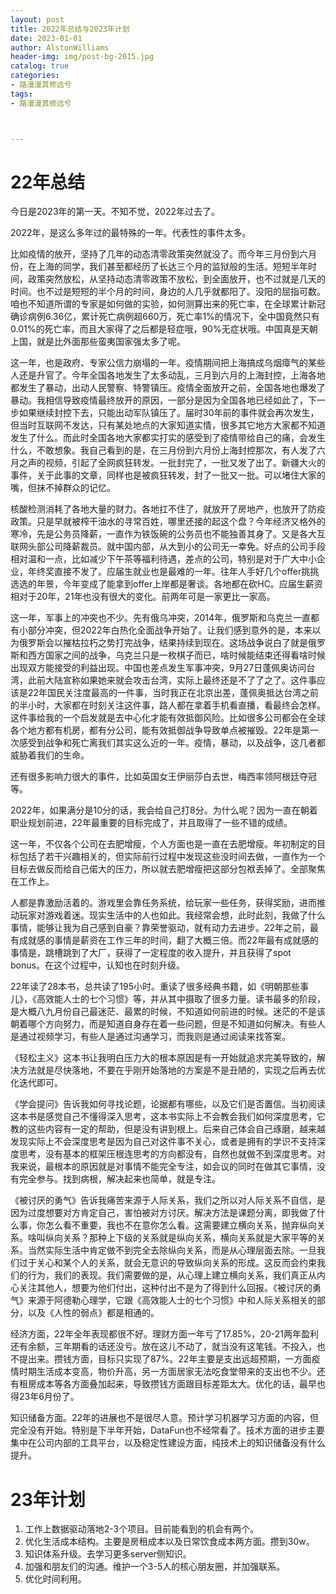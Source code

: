 ```yaml
---
layout: post
title: 2022年总结与2023年计划
date: 2023-01-01
author: AlstonWilliams
header-img: img/post-bg-2015.jpg
catalog: true
categories:
- 路漫漫其修远兮
tags:
- 路漫漫其修远兮



---
```




# 22年总结

今日是2023年的第一天。不知不觉，2022年过去了。

2022年，是这么多年过的最特殊的一年。代表性的事件太多。

比如疫情的放开，坚持了几年的动态清零政策突然就没了。而今年三月份到六月份，在上海的同学，我们甚至都经历了长达三个月的监狱般的生活。短短半年时间，政策突然放松，从坚持动态清零政策不放松，到全面放开，也不过就是几天的时间。也不过是短短的半个月的时间，身边的人几乎就都阳了。没阳的屈指可数。咱也不知道所谓的专家是如何做的实验，如何测算出来的死亡率，在全球累计新冠确诊病例6.36亿，累计死亡病例超660万，死亡率1%的情况下，全中国竟然只有0.01%的死亡率，而且大家得了之后都是轻症哦，90%无症状哦。中国真是天朝上国，就是比外面那些蛮夷国家强太多了呢。

这一年，也是政府、专家公信力崩塌的一年。疫情期间把上海搞成乌烟瘴气的某些人还是升官了。今年全国各地发生了太多动乱，三月到六月的上海封控，上海各地都发生了暴动，出动人民警察、特警镇压。疫情全面放开之前，全国各地也爆发了暴动。我相信导致疫情最终放开的原因，一部分是因为全国各地已经如此了，下一步如果继续封控下去，只能出动军队镇压了。届时30年前的事件就会再次发生，但当时互联网不发达，只有某处地点的大家知道实情，很多其它地方大家都不知道发生了什么。而此时全国各地大家都实打实的感受到了疫情带给自己的痛，会发生什么，不敢想象。我自己看到的是，在三月份到六月份上海封控那次，有人发了六月之声的视频，引起了全网疯狂转发。一批封完了，一批又发了出了。新疆大火的事件，关于此事的文章，同样也是被疯狂转发，封了一批又一批。可以堵住大家的嘴，但抹不掉群众的记忆。

核酸检测消耗了各地大量的财力。各地扛不住了，就放开了房地产，也放开了防疫政策。只是早就被榨干油水的寻常百姓，哪里还接的起这个盘？今年经济又格外的寒冷，先是公务员降薪，一直作为铁饭碗的公务员也不能独善其身了。又是各大互联网头部公司降薪裁员。就中国内部，从大到小的公司无一幸免。好点的公司手段相对温和一点，比如减少下午茶等福利待遇，差点的公司，特别是对于广大中小企业，年终奖直接不发了。应届生就业也是最难的一年。往年人手好几个offer挑挑选选的年景，今年变成了能拿到offer上岸都是奢谈。各地都在砍HC。应届生薪资相对于20年，21年也没有很大的变化。前两年可是一家更比一家高。

这一年，军事上的冲突也不少。先有俄乌冲突，2014年，俄罗斯和乌克兰一直都有小部分冲突，但2022年白热化全面战争开始了。让我们感到意外的是，本来以为俄罗斯会以摧枯拉朽之势打完战争，结果持续到现在。这场战争说白了就是俄罗斯和西方国家之间的战争，乌克兰只是一枚棋子而已，啥时候能结束还得看啥时候出现双方能接受的利益出现。中国也差点发生军事冲突，9月27日蓬佩奥访问台湾，此前大陆宣称如果她来就会攻击台湾，实际上最终还是不了了之了。这件事应该是22年国民关注度最高的一件事，当时我正在北京出差，蓬佩奥抵达台湾之前的半小时，大家都在时刻关注这件事，路人都在拿着手机看直播，看最终会怎样。这件事给我的一个启发就是去中心化才能有效抵御风险。比如很多公司都会在全球各个地方都有机房，都有分公司，能有效抵御战争导致单点被摧毁。22年是第一次感受到战争和死亡离我们其实这么近的一年。疫情，暴动，以及战争，这几者都威胁着我们的生命。

还有很多影响力很大的事件，比如英国女王伊丽莎白去世，梅西率领阿根廷夺冠等。

2022年，如果满分是10分的话，我会给自己打8分。为什么呢？因为一直在朝着职业规划前进，22年最重要的目标完成了，并且取得了一些不错的成绩。

这一年，不仅各个公司在去肥增瘦，个人方面也是一直在去肥增瘦。年初制定的目标包括了若干兴趣相关的，但实际前行过程中发现这些没时间去做，一直作为一个目标去做反而给自己偌大的压力，所以就去肥增瘦把这部分包袱丢掉了。全部聚焦在工作上。

人都是靠激励活着的。游戏里会靠任务系统，给玩家一些任务，获得奖励，进而推动玩家对游戏着迷。现实生活中的人也如此。我经常会想，此时此刻，我做了什么事情，能够让我为自己感到自豪？靠荣誉驱动，就有动力去进步。22年之前，最有成就感的事情是薪资在工作三年的时间，翻了大概三倍。而22年最有成就感的事情是，跳槽跳到了大厂，获得了一定程度的收入提升，并且获得了spot bonus。在这个过程中，认知也在时刻升级。

22年读了28本书，总共读了195小时。重读了很多经典书籍，如《明朝那些事儿》，《高效能人士的七个习惯》等，并从其中摄取了很多力量。读书最多的阶段，是大概八九月份自己最迷茫、最累的时候，不知道如何前进的时候。迷茫的不是该朝着哪个方向努力，而是知道自身存在着一些问题，但是不知道如何解决。有些人是通过视频学习，有些人是通过沟通学习，而我则是通过阅读来找答案。

《轻松主义》这本书让我明白压力大的根本原因是有一开始就追求完美导致的，解决方法就是尽快落地，不要在乎刚开始落地的方案是不是丑陋的，实现之后再去优化迭代即可。

《学会提问》告诉我如何寻找论题，论据都有哪些，以及它们是否置信。当初阅读这本书是感觉自己不懂得深入思考，这本书实际上不会教会我们如何深度思考，它教的这些内容有一定的帮助，但是没有讲到根上。后来自己体会自己琢磨，越来越发现实际上不会深度思考是因为自己对这件事不关心，或者是拥有的学识不支持深度思考，没有基本的框架压根连思考的方向都没有，自然也就做不到深度思考。对我来说，最根本的原因就是对事情不能完全专注，如会议的同时在做其它事情，没有完全参与。找到病根，解决起来也简单，就是专注。

《被讨厌的勇气》告诉我痛苦来源于人际关系，我们之所以对人际关系不自信，是因为过度想要对方肯定自己，害怕被对方讨厌。解决方法是课题分离，即我做了什么事，你怎么看不重要，我也不在意你怎么看。这需要建立横向关系，抛弃纵向关系。啥叫纵向关系？那种上下级的关系就是纵向关系，横向关系就是大家平等的关系。当然实际生活中肯定做不到完全去除纵向关系，而是从心理层面去除。一旦我们过于关心和某个人的关系，就会无意识的导致纵向关系的形成。这反而会约束我们的行为，我们的表现。我们需要做的是，从心理上建立横向关系，我们真正从内心关注其他人，想要为他们付出，这种付出不是为了得到什么回报。《被讨厌的勇气》来源于阿德勒心理学，它跟《高效能人士的七个习惯》中和人际关系相关的部分，以及《人性的弱点》都是相通的。

经济方面，22年全年表现都很不好。理财方面一年亏了17.85%，20-21两年盈利还有余额，三年期看的话还没亏。放在这儿不动了，就当没有这笔钱。不投入，也不提出来。攒钱方面，目标只实现了87%。22年主要是支出远超预期，一方面疫情时期生活成本变高，物价升高，另一方面居家无法吃食堂带来的支出也不少。还有租房成本等各方面叠加起来，导致攒钱方面跟目标差距太大。优化的话，最早也得23年6月份了。

知识储备方面。22年的进展也不是很尽人意。预计学习机器学习方面的内容，但完全没有开始。特别是下半年开始，DataFun也不经常看了。技术方面的进步主要集中在公司内部的工具平台，以及稳定性建设方面，纯技术上的知识储备没有什么提升。

# 23年计划

1. 工作上数据驱动落地2-3个项目。目前能看到的机会有两个。
2. 优化生活成本结构。主要是房租成本以及日常饮食成本两方面。攒到30w。
3. 知识体系升级。去学习更多server侧知识。
4. 加强和朋友们的沟通。维护一个3-5人的核心朋友圈，并加强联系。
5. 优化时间利用。